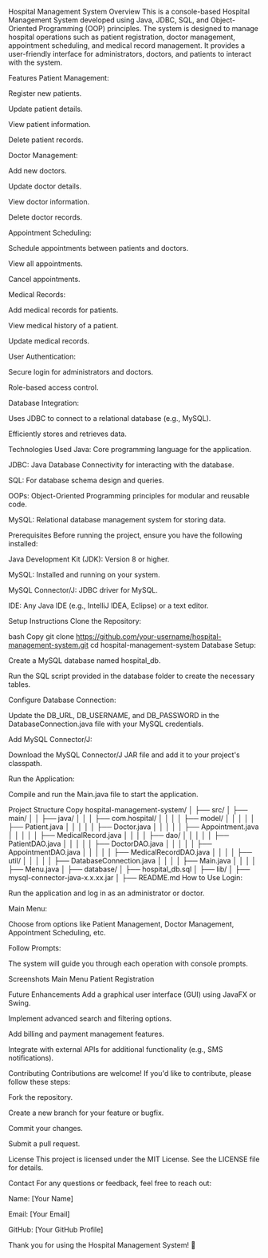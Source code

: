 Hospital Management System
Overview
This is a console-based Hospital Management System developed using Java, JDBC, SQL, and Object-Oriented Programming (OOP) principles. The system is designed to manage hospital operations such as patient registration, doctor management, appointment scheduling, and medical record management. It provides a user-friendly interface for administrators, doctors, and patients to interact with the system.

Features
Patient Management:

Register new patients.

Update patient details.

View patient information.

Delete patient records.

Doctor Management:

Add new doctors.

Update doctor details.

View doctor information.

Delete doctor records.

Appointment Scheduling:

Schedule appointments between patients and doctors.

View all appointments.

Cancel appointments.

Medical Records:

Add medical records for patients.

View medical history of a patient.

Update medical records.

User Authentication:

Secure login for administrators and doctors.

Role-based access control.

Database Integration:

Uses JDBC to connect to a relational database (e.g., MySQL).

Efficiently stores and retrieves data.

Technologies Used
Java: Core programming language for the application.

JDBC: Java Database Connectivity for interacting with the database.

SQL: For database schema design and queries.

OOPs: Object-Oriented Programming principles for modular and reusable code.

MySQL: Relational database management system for storing data.

Prerequisites
Before running the project, ensure you have the following installed:

Java Development Kit (JDK): Version 8 or higher.

MySQL: Installed and running on your system.

MySQL Connector/J: JDBC driver for MySQL.

IDE: Any Java IDE (e.g., IntelliJ IDEA, Eclipse) or a text editor.

Setup Instructions
Clone the Repository:

bash
Copy
git clone https://github.com/your-username/hospital-management-system.git
cd hospital-management-system
Database Setup:

Create a MySQL database named hospital_db.

Run the SQL script provided in the database folder to create the necessary tables.

Configure Database Connection:

Update the DB_URL, DB_USERNAME, and DB_PASSWORD in the DatabaseConnection.java file with your MySQL credentials.

Add MySQL Connector/J:

Download the MySQL Connector/J JAR file and add it to your project's classpath.

Run the Application:

Compile and run the Main.java file to start the application.

Project Structure
Copy
hospital-management-system/
│
├── src/
│   ├── main/
│   │   ├── java/
│   │   │   ├── com.hospital/
│   │   │   │   ├── model/
│   │   │   │   │   ├── Patient.java
│   │   │   │   │   ├── Doctor.java
│   │   │   │   │   ├── Appointment.java
│   │   │   │   │   ├── MedicalRecord.java
│   │   │   │   ├── dao/
│   │   │   │   │   ├── PatientDAO.java
│   │   │   │   │   ├── DoctorDAO.java
│   │   │   │   │   ├── AppointmentDAO.java
│   │   │   │   │   ├── MedicalRecordDAO.java
│   │   │   │   ├── util/
│   │   │   │   │   ├── DatabaseConnection.java
│   │   │   │   ├── Main.java
│   │   │   │   ├── Menu.java
│
├── database/
│   ├── hospital_db.sql
│
├── lib/
│   ├── mysql-connector-java-x.x.xx.jar
│
├── README.md
How to Use
Login:

Run the application and log in as an administrator or doctor.

Main Menu:

Choose from options like Patient Management, Doctor Management, Appointment Scheduling, etc.

Follow Prompts:

The system will guide you through each operation with console prompts.

Screenshots
Main Menu
Patient Registration

Future Enhancements
Add a graphical user interface (GUI) using JavaFX or Swing.

Implement advanced search and filtering options.

Add billing and payment management features.

Integrate with external APIs for additional functionality (e.g., SMS notifications).

Contributing
Contributions are welcome! If you'd like to contribute, please follow these steps:

Fork the repository.

Create a new branch for your feature or bugfix.

Commit your changes.

Submit a pull request.

License
This project is licensed under the MIT License. See the LICENSE file for details.

Contact
For any questions or feedback, feel free to reach out:

Name: [Your Name]

Email: [Your Email]

GitHub: [Your GitHub Profile]

Thank you for using the Hospital Management System! 🏥
